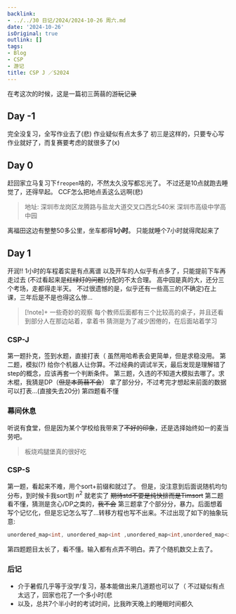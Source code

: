 ```yaml
---
backlink:
- ../../30 日记/2024/2024-10-26 周六.md
date: '2024-10-26'
isOriginal: true
outlink: []
tags:
- Blog
- CSP
- 游记
title: CSP J ／S2024
---
```

在考这次的时候，这是一篇初三蒟蒻的游~~玩~~记~~录~~
## Day -1
完全没复习，全写作业去了(悲)
作业疑似有点太多了
初三是这样的，只要专心写作业就好了，而复赛要考虑的就很多了(x)
## Day 0
赶回家立马复习下`freopen`啥的，不然太久没写都忘光了。
不过还是10点就跑去睡觉了，还得早起。
CCF怎么把地点丢这么远啊(悲)
> 地址: 深圳市龙岗区龙腾路与盐龙大道交叉口西北540米
> 深圳市高级中学高中园

离福田这边有整整50多公里，坐车都得**1小时**。
只能就睡个7小时就得爬起来了
## Day 1
开润!!
1小时的车程着实是有点离谱
以及开车的人似乎有点多了，只能提前下车再走过去 (不过看起来是~~红绿灯的问题~~)分配的不太合理。
高中园是真的大，还分三个考场，走都得走半天。
不过很遗憾的是，似乎还有一些高三的(不确定)在上课，三年后是不是也得这么惨... 
> [!note]+ 一些奇妙的观察
> 每个教师后面都有三个比较高的桌子，并且还看到部分人在那边站着，拿着书
> 猜测是为了减少困倦的，在后面站着学习
### CSP-J
第一题扑克，签到水题，直接打表（
虽然用哈希表会更简单，但是求稳没用。
第二题，模拟(?) 给你个机器人让你算。不过经典的调试半天，最后发现是理解错了step的概念，应该再套一个判断条件。
第三题，久违的不知道大模拟去哪了。求木棍，我猜是DP（~~但是本蒟蒻不会~~）
拿了部分分，不过考完才想起来前面的数据可以打表...(直接失去20分)
第四题看不懂
### 幕间休息
听说有食堂，但是因为某个学校给我带来了~~不好的印象~~，还是选择始终如一的麦当劳吧。
> 板烧鸡腿堡真的很好吃
### CSP-S
第一题，看起来不难，用个sort+前缀和就过了。
但是，没注意到后面说随机均匀分布，到时候卡我sort到 $n^2$ 就老实了 ~~期待std不要是纯快排而是Timsort~~
第二题看不懂，猜测是贪心/DP之类的，~~我不会~~
第三题拿了个部分分，暴力。后面想着写个记忆化，但是忘记怎么写了...转移方程也写不出来。不过出现了如下的抽象玩意:
```cpp
unordered_map<int, unordered_map<int ,unordered_map<int,unordered_map<int,int>>>> mpp;
```
第四题题目太长了，看不懂。输入都有点弄不明白。弄了个随机数交上去了。
### 后记
- 介于暑假几乎等于没学/复习，基本能做出来几道题也可以了（
  不过疑似有点太远了，回家也花了一个多小时(悲
- 以及，总共7个半小时的考试时间，比我昨天晚上的睡眠时间都久